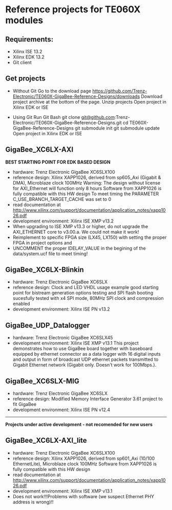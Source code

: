 # Reference projects for TE060X modules 
## Requirements: 
* Xilinx ISE 13.2 
* Xilinx EDK 13.2
* Git client

## Get projects
* Without Git
Go to the download page 
https://github.com/Trenz-Electronic/TE060X-GigaBee-Reference-Designs/downloads
Download project archive at the bottom of the page.
Unzip projects
Open project in Xilinx EDK or ISE

* Using Git
Run Git Bash
git clone git@github.com:Trenz-Electronic/TE060X-GigaBee-Reference-Designs.git
cd TE060X-GigaBee-Reference-Designs
git submodule init
git submodule update
Open project in Xilinx EDK or ISE

## GigaBee_XC6LX-AXI 
**BEST STARTING POINT FOR EDK BASED DESIGN**  

* hardware: Trenz Electronic GigaBee XC6SLX100
* reference design: Xilinx XAPP1026, derived from sp605_Axi (Gigabit & DMA), 
	Microblaze clock 100MHz
	Warning: The design without license for AXI_Ethernet will function only 
	8 hours
	Software from XAPP1026 is fully compatible with this HW design
	To meet timing the  PARAMETER C_USE_BRANCH_TARGET_CACHE was set to 0
* read documentation at 
	http://www.xilinx.com/support/documentation/application_notes/xapp1026.pdf
* development environment: Xilinx ISE XMP v13.2
* When upgrading to ISE XMP v13.3 or higher, do not upgrade the AXI_ETHERNET core to 
	v3.00.a. We could not make it work!
* Reimplement to specific FPGA size (LX45, LX150) with setting the proper FPGA 
	in project options and 
* UNCOMMENT the proper IDELAY_VALUE in the begining of the data/system.ucf file 
	to meet timing!

## GigaBee_XC6LX-Blinkin 
* hardware: Trenz Electronic GigaBee XC6SLX
* reference design: Clock and LED VHDL usage example
    good starting point for bistream generation options testing and SPI flash 
	booting sucesfully tested with x4 SPI mode, 80MHz SPI clock and compression 
	enabled
* development environment: Xilinx ISE PN v13.2

## GigaBee_UDP_Datalogger
* hardware: Trenz Electronic GigaBee XC6SLX45
* development environment: Xilinx ISE XMP v13.1
This project demonstrates how to use GigaBee board
together with baseboard equipped by ethernet connector as
a data logger with 16 digital inputs and output in form
of broadcast UDP ethernet packets transmitted to Gigabit
Ethernet network (Gigabit only. Doesn't work for 100Mbps.).

## GigaBee_XC6SLX-MIG
* hardware: Trenz Electronic GigaBee XC6SLX
* reference design: Modified Memory Interface Generator 3.61 project to fit 
	GigaBee
* development environment: Xilinx ISE PN v12.4

- - - 
**Projects under active development - not recomended for new users**

## GigaBee_XC6LX-AXI_lite 

* hardware: Trenz Electronic GigaBee XC6SLX100
* reference design: Xilinx XAPP1026, derived from sp601_Axi 
	(10/100 EthernetLite), Microblaze clock 100MHz
	Software from XAPP1026 is fully compatible with this HW design
* read documentation at 
	http://www.xilinx.com/support/documentation/application_notes/xapp1026.pdf
* development environment: Xilinx ISE XMP v13.1
* Does not work!!!Problems with software 
	(we suspect Ethernet PHY address is wrong)!!
	
